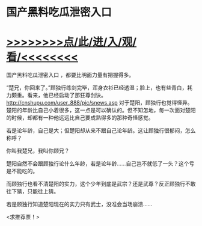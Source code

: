 # 国产黑料吃瓜泄密入口

# <a href="https://github.com/jiedl/liao/issues/1">>>>>>>>>点/此/进/入/观/看/<<<<<<<<</a>

国产黑料吃瓜泄密入口
，都要比明面力量有把握得多。

“楚兄，你回来了。”顾独行练剑完毕，浑身衣衫已经透湿；脸上，也有些青白，耗力颇重。看来，他已经启动了那狂尊剑诀。
http://cnshupu.com/user_888/pic/snews.asp
对于楚阳，顾独行也觉得怪异。楚阳的年龄比自己小着很多，这一点是可以确认的。但不知怎地，每一次面对楚阳的时候，却都有一种他远远比自己要成熟得多的那种奇怪感觉。

若是论年龄，自己是大；但楚阳却从来不跟自己论年龄。这让顾独行很郁闷，怎么称呼？

你叫我楚兄，我叫你顾兄？

楚阳自然不会跟顾独行论什么年龄，若是论年龄……自己岂不就低了一头？这个亏是不能吃的。

而顾独行也看不清楚阳的实力，这个少年到底是武宗？还是武尊？反正顾独行不敢往下猜，只能往上猜。

若是顾独行知道楚阳现在的实力只有武士，没准会当场崩溃……

<求推荐票！>
